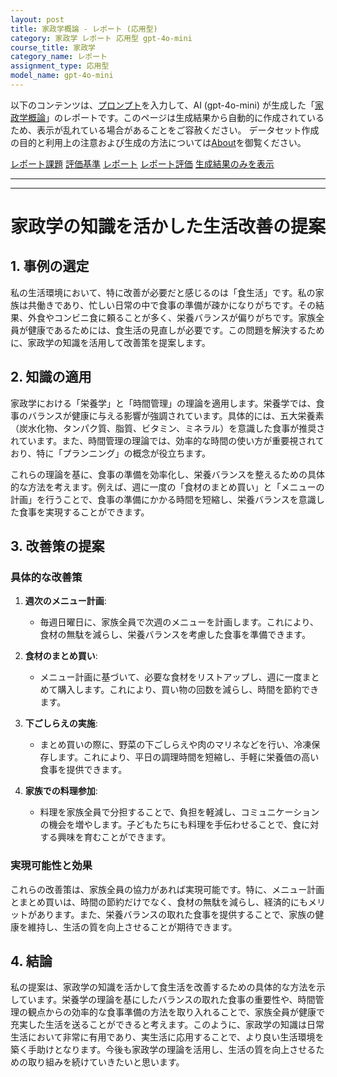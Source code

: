 ```yaml
---
layout: post
title: 家政学概論 - レポート (応用型)
category: 家政学 レポート 応用型 gpt-4o-mini
course_title: 家政学
category_name: レポート
assignment_type: 応用型
model_name: gpt-4o-mini
---
```


以下のコンテンツは、[プロンプト](https://github.com/takedatoshiyuki/synthetic_assignments/tree/main/generated/家政学/gpt-4o-mini/prompt_レポート-応用型.md)を入力して、AI (gpt-4o-mini) が生成した「[家政学概論](/contents/家政学/)」のレポートです。このページは生成結果から自動的に作成されているため、表示が乱れている場合があることをご容赦ください。
データセット作成の目的と利用上の注意および生成の方法については[About](/About)を御覧ください。

[レポート課題](../レポート課題-応用型)
[評価基準](../評価基準-応用型)
[レポート](../レポート-応用型)
[レポート評価](../レポート評価-応用型)
[生成結果のみを表示](https://github.com/takedatoshiyuki/synthetic_assignments/tree/main/generated/家政学/gpt-4o-mini/レポート-応用型.md)
  

***
***
  
# 家政学の知識を活かした生活改善の提案

## 1. 事例の選定

私の生活環境において、特に改善が必要だと感じるのは「食生活」です。私の家族は共働きであり、忙しい日常の中で食事の準備が疎かになりがちです。その結果、外食やコンビニ食に頼ることが多く、栄養バランスが偏りがちです。家族全員が健康であるためには、食生活の見直しが必要です。この問題を解決するために、家政学の知識を活用して改善策を提案します。

## 2. 知識の適用

家政学における「栄養学」と「時間管理」の理論を適用します。栄養学では、食事のバランスが健康に与える影響が強調されています。具体的には、五大栄養素（炭水化物、タンパク質、脂質、ビタミン、ミネラル）を意識した食事が推奨されています。また、時間管理の理論では、効率的な時間の使い方が重要視されており、特に「プランニング」の概念が役立ちます。

これらの理論を基に、食事の準備を効率化し、栄養バランスを整えるための具体的な方法を考えます。例えば、週に一度の「食材のまとめ買い」と「メニューの計画」を行うことで、食事の準備にかかる時間を短縮し、栄養バランスを意識した食事を実現することができます。

## 3. 改善策の提案

### 具体的な改善策

1. **週次のメニュー計画**:
   - 毎週日曜日に、家族全員で次週のメニューを計画します。これにより、食材の無駄を減らし、栄養バランスを考慮した食事を準備できます。

2. **食材のまとめ買い**:
   - メニュー計画に基づいて、必要な食材をリストアップし、週に一度まとめて購入します。これにより、買い物の回数を減らし、時間を節約できます。

3. **下ごしらえの実施**:
   - まとめ買いの際に、野菜の下ごしらえや肉のマリネなどを行い、冷凍保存します。これにより、平日の調理時間を短縮し、手軽に栄養価の高い食事を提供できます。

4. **家族での料理参加**:
   - 料理を家族全員で分担することで、負担を軽減し、コミュニケーションの機会を増やします。子どもたちにも料理を手伝わせることで、食に対する興味を育むことができます。

### 実現可能性と効果

これらの改善策は、家族全員の協力があれば実現可能です。特に、メニュー計画とまとめ買いは、時間の節約だけでなく、食材の無駄を減らし、経済的にもメリットがあります。また、栄養バランスの取れた食事を提供することで、家族の健康を維持し、生活の質を向上させることが期待できます。

## 4. 結論

私の提案は、家政学の知識を活かして食生活を改善するための具体的な方法を示しています。栄養学の理論を基にしたバランスの取れた食事の重要性や、時間管理の観点からの効率的な食事準備の方法を取り入れることで、家族全員が健康で充実した生活を送ることができると考えます。このように、家政学の知識は日常生活において非常に有用であり、実生活に応用することで、より良い生活環境を築く手助けとなります。今後も家政学の理論を活用し、生活の質を向上させるための取り組みを続けていきたいと思います。
